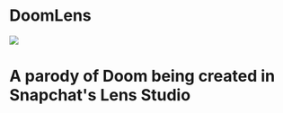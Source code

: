 # DoomLens

![](https://media.moddb.com/images/games/1/1/26/doom_box.jpg)<br>
<h1>A parody of Doom being created in Snapchat's Lens Studio</h1>
